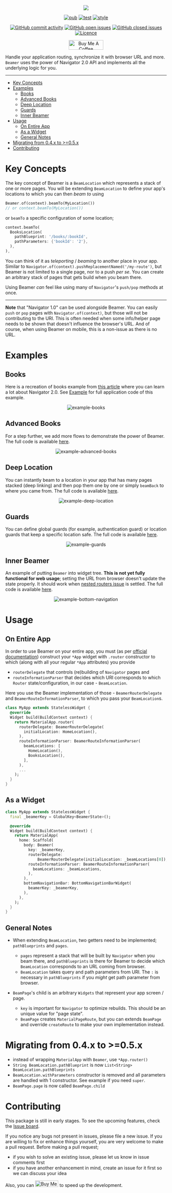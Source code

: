 <p align="center">
<img src="https://raw.githubusercontent.com/slovnicki/beamer/master/res/logo.png">
</p>

<p align="center">
<a href="https://pub.dev/packages/beamer"><img src="https://img.shields.io/pub/v/beamer.svg" alt="pub"></a>
<a href="https://github.com/slovnicki/beamer/blob/master/.github/workflows/test.yml"><img src="https://github.com/slovnicki/beamer/workflows/tests/badge.svg" alt="test"></a>
<a href="https://github.com/google/pedantic"><img src="https://dart-lang.github.io/linter/lints/style-pedantic.svg" alt="style"></a>
</p>

<p align="center">
<a href="https://github.com/slovnicki/beamer/commits/master"><img src="https://img.shields.io/github/commit-activity/m/slovnicki/beamer" alt="GitHub commit activity"></a>
<a href="https://github.com/slovnicki/beamer/issues"><img src="https://img.shields.io/github/issues-raw/slovnicki/beamer" alt="GitHub open issues"></a>
<a href="https://github.com/slovnicki/beamer/issues?q=is%3Aissue+is%3Aclosed"><img src="https://img.shields.io/github/issues-closed-raw/slovnicki/beamer" alt="GitHub closed issues"></a>
<a href="https://github.com/slovnicki/beamer/blob/master/LICENSE"><img src="https://img.shields.io/github/license/slovnicki/beamer" alt="Licence"></a>
</p>

<p align="center">
<a href="https://www.buymeacoffee.com/slovnicki" target="_blank"><img src="https://cdn.buymeacoffee.com/buttons/v2/default-yellow.png" alt="Buy Me A Coffee" height="30px" width= "108px"></a>
</p>

Handle your application routing, synchronize it with browser URL and more. `Beamer` uses the power of Navigator 2.0 API and implements all the underlying logic for you.

---

- [Key Concepts](#key-concepts)
- [Examples](#examples)
    - [Books](#books)
    - [Advanced Books](#advanced-books)
    - [Deep Location](#deep-location)
    - [Guards](#guards)
    - [Inner Beamer](#inner-beamer)
- [Usage](#usage)
  - [On Entire App](#on-entire-app)
  - [As a Widget](#as-a-widget)
  - [General Notes](#general-notes)
- [Migrating from 0.4.x to >=0.5.x](#migrating-from-0.4.x-to->=0.5.x)
- [Contributing](#contributing)

# Key Concepts

The key concept of Beamer is a `BeamLocation` which represents a stack of one or more pages. You will be extending `BeamLocation` to define your app's locations to which you can then _beam to_ using

```dart
Beamer.of(context).beamTo(MyLocation())
// or context.beamTo(MyLocation())
```

or `beamTo` a specific configuration of some location;

```dart
context.beamTo(
  BooksLocation(
    pathBlueprint: '/books/:bookId',
    pathParameters: {'bookId': '2'},
  ),
),
```

You can think of it as _teleporting_ / _beaming_ to another place in your app. Similar to `Navigator.of(context).pushReplacementNamed('/my-route')`, but Beamer is not limited to a single page, nor to a push _per se_. You can create an arbitrary stack of pages that gets build when you beam there.

Using Beamer _can_ feel like using many of `Navigator`'s `push/pop` methods at once.

---

**Note** that "Navigator 1.0" can be used alongside Beamer. You can easily `push` or `pop` pages with `Navigator.of(context)`, but those will not be contributing to the URI. This is often needed when some info/helper page needs to be shown that doesn't influence the browser's URL. And of course, when using Beamer on mobile, this is a non-issue as there is no URL.

# Examples

## Books

Here is a recreation of books example from [this article](https://medium.com/flutter/learning-flutters-new-navigation-and-routing-system-7c9068155ade) where you can learn a lot about Navigator 2.0. See [Example](https://pub.dev/packages/beamer/example) for full application code of this example.

<p align="center">
<img src="https://raw.githubusercontent.com/slovnicki/beamer/master/res/example-books.gif" alt="example-books" style="margin-right:32px;margin-left:32px">

## Advanced Books

For a step further, we add more flows to demonstrate the power of Beamer. The full code is available [here](https://github.com/slovnicki/beamer/tree/master/examples/advanced_books).

<p align="center">
<img src="https://raw.githubusercontent.com/slovnicki/beamer/master/res/example-advanced-books.gif" alt="example-advanced-books" style="margin-right:32px;margin-left:32px">

## Deep Location

You can instantly beam to a location in your app that has many pages stacked (deep linking) and then pop them one by one or simply `beamBack` to where you came from. The full code is available [here](https://github.com/slovnicki/beamer/tree/master/examples/deep_location).

<p align="center">
<img src="https://raw.githubusercontent.com/slovnicki/beamer/master/res/example-deep-location.gif" alt="example-deep-location" style="margin-right:32px;margin-left:32px">

## Guards

You can define global guards (for example, authentication guard) or location guards that keep a specific location safe. The full code is available [here](https://github.com/slovnicki/beamer/tree/master/examples/guards).

<p align="center">
<img src="https://raw.githubusercontent.com/slovnicki/beamer/master/res/example-guards.gif" alt="example-guards" style="margin-right:32px;margin-left:32px">

## Inner Beamer

An example of putting `Beamer` into widget tree. **This is not yet fully functional for web usage**; setting the URL from browser doesn't update the state properly. It should work when [nested routers issue](https://github.com/slovnicki/beamer/issues/4) is settled. The full code is available [here](https://github.com/slovnicki/beamer/tree/master/examples/bottom_navigation).

<p align="center">
<img src="https://raw.githubusercontent.com/slovnicki/beamer/master/res/example-bottom-navigation-mobile.gif" alt="example-bottom-navigation" style="margin-right:32px;margin-left:32px">

# Usage

## On Entire App

In order to use Beamer on your entire app, you must (as per [official documentation](https://api.flutter.dev/flutter/widgets/Router-class.html)) construct your `*App` widget with `.router` constructor to which (along with all your regular `*App` attributes) you provide

- `routerDelegate` that controls (re)building of `Navigator` pages and
- `routeInformationParser` that decides which URI corresponds to which `Router` state/configuration, in our case - `BeamLocation`.

Here you use the Beamer implementation of those - `BeamerRouterDelegate` and `BeamerRouteInformationParser`, to which you pass your `BeamLocation`s.

```dart
class MyApp extends StatelessWidget {
  @override
  Widget build(BuildContext context) {
    return MaterialApp.router(
      routerDelegate: BeamerRouterDelegate(
        initialLocation: HomeLocation(),
      ),
      routeInformationParser: BeamerRouteInformationParser(
        beamLocations: [
          HomeLocation(),
          BooksLocation(),
        ],
      ),
      ...
    );
  }
}
```

## As a Widget

```dart
class MyApp extends StatelessWidget {
  final _beamerKey = GlobalKey<BeamerState>();

  @override
  Widget build(BuildContext context) {
    return MaterialApp(
      home: Scaffold(
        body: Beamer(
          key: _beamerKey,
          routerDelegate:
              BeamerRouterDelegate(initialLocation: _beamLocations[0]),
          routeInformationParser: BeamerRouteInformationParser(
            beamLocations: _beamLocations,
          ),
        ),
        bottomNavigationBar: BottomNavigationBarWidget(
          beamerKey: _beamerKey,
        ),
      ),
    );
  }
}
```

## General Notes

- When extending `BeamLocation`, two getters need to be implemented; `pathBlueprints` and `pages`.
  - `pages` represent a stack that will be built by `Navigator` when you beam there, and `pathBlueprints` is there for Beamer to decide which `BeamLocation` corresponds to an URL coming from browser.
  - `BeamLocation` takes query and path parameters from URI. The `:` is necessary in `pathBlueprints` if you _might_ get path parameter from browser.

- `BeamPage`'s child is an arbitrary `Widgets` that represent your app screen / page.
  - `key` is important for `Navigator` to optimize rebuilds. This should be an unique value for "page state".
  - `BeamPage` creates `MaterialPageRoute`, but you can extends `BeamPage` and override `createRoute` to make your own implementation instead.

# Migrating from 0.4.x to >=0.5.x

- instead of wrapping `MaterialApp` with `Beamer`, use `*App.router()`
- `String BeamLocation.pathBlueprint` is now `List<String> BeamLocation.pathBlueprints`
- `BeamLocation.withParameters` constructor is removed and all parameters are handled with 1 constructor. See example if you need `super`.
- `BeamPage.page` is now called `BeamPage.child`

# Contributing

This package is still in early stages. To see the upcoming features, check the [Issue board](https://github.com/slovnicki/beamer/issues).

If you notice any bugs not present in issues, please file a new issue. If you are willing to fix or enhance things yourself, you are very welcome to make a pull request. Before making a pull request;

- if you wish to solve an existing issue, please let us know in issue comments first
- if you have another enhancement in mind, create an issue for it first so we can discuss your idea

Also, you can <a href="https://www.buymeacoffee.com/slovnicki" target="_blank"><img src="https://cdn.buymeacoffee.com/buttons/v2/default-yellow.png" alt="Buy Me A Coffee" height="20px" width= "72px"></a> to speed up the development.

